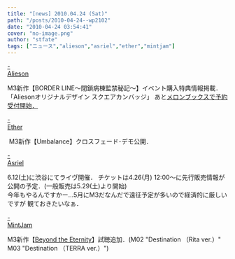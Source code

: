 ```yaml
---
title: "[news] 2010.04.24 (Sat)"
path: "/posts/2010-04-24--wp2102"
date: "2010-04-24 03:54:41"
cover: "no-image.png"
author: "stfate"
tags: ["ニュース","alieson","asriel","ether","mintjam"]
---
```


<style type="text/css">
<!--
p {white-space: pre-wrap};
-->
</style>

<a class="topics" href="http://www.alieson.net/html/" target="_blank">- Alieson</a>
<div class="news">M3新作【BORDER LINE～閉鎖病棟監禁秘記～】イベント購入特典情報掲載．
「Aliesonオリジナルデザイン スクエアカンバッジ」
あと<a href="http://shop.melonbooks.co.jp/shop/sp_alieson_dorder.php" target="_blank">メロンブックスで予約受付開始．</a></div>

<a class="topics" href="http://www.ether-music.com/" target="_blank">- Ether</a>
<div class="news"><a href="http://www.ether-music.com/music/um.html" target="_blank"><img src="http://www.ether-music.com/img/um/umbanner2.jpg" alt="" /></a>
M3新作【Umbalance】クロスフェード･デモ公開．</div>

<a class="topics" href="http://5pb.jp/asriel/live/" target="_blank">- Asriel</a>
<div class="news">6.12(土)に渋谷にてライヴ開催．
チケットは4.26(月) 12:00～に先行販売情報が公開の予定．(一般販売は5.29(土)より開始)
<div id="talk">今年もやるんですかー…5月にM3だなんだで遠征予定が多いので経済的に厳しいですが
観ておきたいなぁ．</div></div>

<a class="topics" href="http://www.mintjam.net/mj/index.html" target="_blank">- MintJam</a>
<div class="news">M3新作【<a href="http://www.mintjam.net/mj/2010_5_m3/" target="_blank">Beyond the Eternity</a>】試聴追加．(M02 "Destination （Rita ver.）" M03 "Destination （TERRA ver.）")</div>